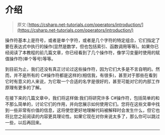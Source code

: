 # 介绍

> 原文:[https://csharp.net-tutorials.com/operators/introduction/](https://csharp.net-tutorials.com/operators/introduction/)

操作符基本上是符号，或者是单个字符，或者是几个字符的特定组合，它们指定了要在表达式中执行的操作(显然是数学，但也包括索引、函数调用等等)。如果你已经阅读了本教程的前几篇文章，你已经看到了几个操作符，像学习变量时使用的赋值操作符(单个等号)等等。

到目前为止，我们还没有真正讨论过这些操作符，因为它们大多是不言自明的。然而，并不是所有的 C#操作符都是这样的(相信我，有很多)，甚至对于那些在看到它时有意义的人来说，为它取一个合适的名字是很好的，甚至可能对它的内部工作原理有更多的了解。

在接下来的几篇文章中，我们将这样做:我们将研究许多 C#操作符，包括简单的和不那么简单的，讨论它们的作用，并向您展示如何使用它们。您将在这些文章中找到一些非常有价值的信息，这将使您更好地理解代码被解释时会发生什么，但它也将比您之前阅读的内容更具理论性。如果它现在对你来说太多了，那么你可以跳过一些，以后再回来。

* * *